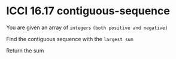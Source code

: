 # ICCI 16.17 contiguous-sequence

You are given an array of `integers` `(both positive and negative)`

Find the contiguous sequence with the `largest sum`

Return the sum
